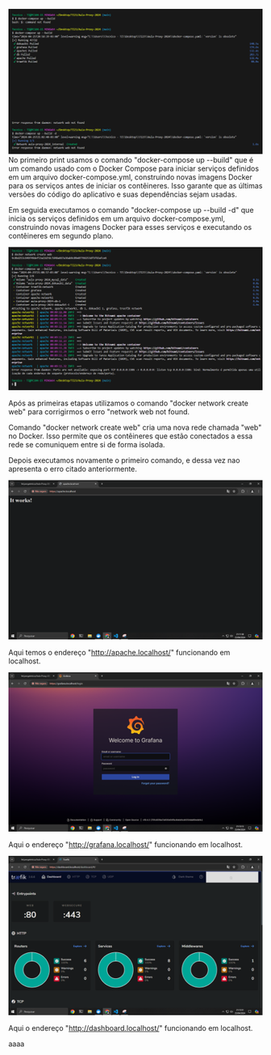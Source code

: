 ![Print1](imagens/1.PNG)
No primeiro print usamos o comando "docker-compose up --build" que é um comando usado com o Docker Compose para iniciar serviços definidos em um arquivo docker-compose.yml, construindo novas imagens Docker para os serviços antes de iniciar os contêineres. Isso garante que as últimas versões do código do aplicativo e suas dependências sejam usadas.

Em seguida executamos o comando "docker-compose up --build -d" que inicia os serviços definidos em um arquivo docker-compose.yml, construindo novas imagens Docker para esses serviços e executando os contêineres em segundo plano.

![Print3](imagens/3.PNG)

Após as primeiras etapas utilizamos o comando "docker network create web" para corrigirmos o erro "network web not found.

Comando "docker network create web" cria uma nova rede chamada "web" no Docker. Isso permite que os contêineres que estão conectados a essa rede se comuniquem entre si de forma isolada.

Depois executamos novamente o primeiro comando, e dessa vez nao apresenta o erro citado anteriormente.

![Print4](imagens/4.PNG)

Aqui temos o endereço "http://apache.localhost/" funcionando em localhost.

![Print5](imagens/5.PNG)

Aqui o endereço "http://grafana.localhost/" funcionando em localhost.

![Print6](imagens/6.PNG)

Aqui o endereço "http://dashboard.localhost/" funcionando em localhost.

aaaa